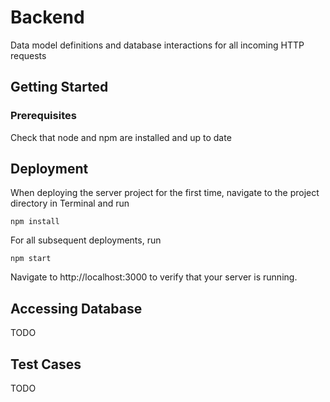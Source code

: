 # Backend

Data model definitions and database interactions for all incoming HTTP requests

## Getting Started

### Prerequisites

Check that node and npm are installed and up to date

## Deployment

When deploying the server project for the first time, navigate to the project directory in Terminal and run 
```
npm install
```
For all subsequent deployments, run
```
npm start
```
Navigate to http://localhost:3000 to verify that your server is running.


## Accessing Database

TODO


## Test Cases

TODO
